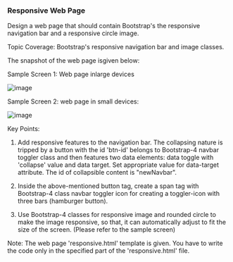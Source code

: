 ### Responsive Web Page


Design a web page that should contain Bootstrap's the responsive navigation bar and a responsive circle image. 

Topic Coverage: Bootstrap's responsive navigation bar and image classes. 

The snapshot of the web page isgiven below:

Sample Screen 1:  Web page inlarge devices

![image](https://github.com/abhisheks008/Cognizant-Java-FSE-Hands-ons-2023/assets/68724349/e3fe784e-80e4-4283-80ee-b82558686691)




Sample Screen 2: web page in small devices:

![image](https://github.com/abhisheks008/Cognizant-Java-FSE-Hands-ons-2023/assets/68724349/e3e0b2d2-bdc5-42a2-84cc-b528468291ee)






Key Points:

1.  Add responsive features to the navigation bar.  The collapsing nature is tripped by a button with the id 'btn-id' belongs to Bootstrap-4  navbar toggler  class and then features two data elements: data toggle with 'collapse' value and data target. Set appropriate value for data-target attribute. The id of collapsible content is "newNavbar".  

2. Inside the above-mentioned button tag, create a span tag with Bootstrap-4 class navbar toggler icon for creating a toggler-icon with three bars (hamburger button). 

3. Use Bootstrap-4 classes for responsive image and  rounded circle to make the image responsive, so that, it can automatically adjust to fit the size of the screen. (Please refer to the sample screen)


Note:
The web page 'responsive.html' template is given.  You have to write the code only in the specified part of the 'responsive.html' file.


